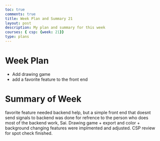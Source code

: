 ```yaml
---
toc: true
comments: true
title: Week Plan and Summary 21
layout: post
description: My plan and summary for this week
courses: { csp: {week: 21}}
type: plans
---
```


# Week Plan
- Add drawing game 
- add a favorite feature to the front end

# Summary of Week
favorite feature needed backend help, but a simple front end that doesnt send signals to backend was done for refrence to the person who does most of the backend work, Sai. Drawing game + export and color + background changing features were implmented and adjusted. CSP review for spot check finished. 